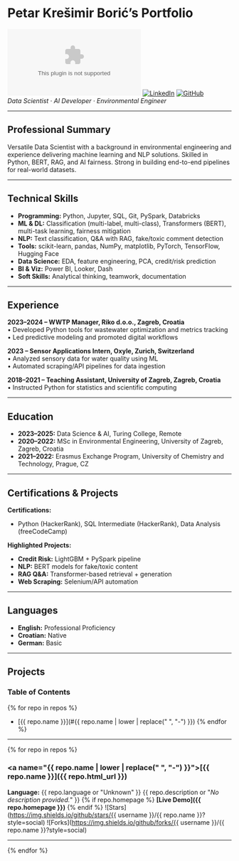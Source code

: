 # Petar Krešimir Borić’s Portfolio

[![Email](mailto:kresimirepet@gmail.com)](mailto:kresimirepet@gmail.com) [![LinkedIn](https://www.linkedin.com/in/petarkboric)](https://www.linkedin.com/in/petarkboric) [![GitHub](https://github.com/petarkresimirboric)](https://github.com/petarkresimirboric)  
*Data Scientist · AI Developer · Environmental Engineer*

---

## Professional Summary

Versatile Data Scientist with a background in environmental engineering and experience delivering machine learning and NLP solutions. Skilled in Python, BERT, RAG, and AI fairness. Strong in building end-to-end pipelines for real-world datasets.

---

## Technical Skills

- **Programming:** Python, Jupyter, SQL, Git, PySpark, Databricks  
- **ML & DL:** Classification (multi-label, multi-class), Transformers (BERT), multi-task learning, fairness mitigation  
- **NLP:** Text classification, Q&A with RAG, fake/toxic comment detection  
- **Tools:** scikit-learn, pandas, NumPy, matplotlib, PyTorch, TensorFlow, Hugging Face  
- **Data Science:** EDA, feature engineering, PCA, credit/risk prediction  
- **BI & Viz:** Power BI, Looker, Dash  
- **Soft Skills:** Analytical thinking, teamwork, documentation

---

## Experience

**2023–2024 – WWTP Manager, Riko d.o.o., Zagreb, Croatia**  
• Developed Python tools for wastewater optimization and metrics tracking  
• Led predictive modeling and promoted digital workflows  

**2023 – Sensor Applications Intern, OxyIe, Zurich, Switzerland**  
• Analyzed sensory data for water quality using ML  
• Automated scraping/API pipelines for data ingestion  

**2018–2021 – Teaching Assistant, University of Zagreb, Zagreb, Croatia**  
• Instructed Python for statistics and scientific computing  

---

## Education

- **2023–2025:** Data Science & AI, Turing College, Remote  
- **2020–2022:** MSc in Environmental Engineering, University of Zagreb, Zagreb, Croatia  
- **2021–2022:** Erasmus Exchange Program, University of Chemistry and Technology, Prague, CZ

---

## Certifications & Projects

**Certifications:**  
- Python (HackerRank), SQL Intermediate (HackerRank), Data Analysis (freeCodeCamp)

**Highlighted Projects:**  
- **Credit Risk:** LightGBM + PySpark pipeline  
- **NLP:** BERT models for fake/toxic content  
- **RAG Q&A:** Transformer-based retrieval + generation  
- **Web Scraping:** Selenium/API automation  

---

## Languages

- **English:** Professional Proficiency  
- **Croatian:** Native  
- **German:** Basic  

---

## Projects

### Table of Contents

{% for repo in repos %}
- [{{ repo.name }}](#{{ repo.name | lower | replace(" ", "-") }})
{% endfor %}

---

{% for repo in repos %}
### <a name="{{ repo.name | lower | replace(" ", "-") }}"></a>[{{ repo.name }}]({{ repo.html_url }})
**Language:** {{ repo.language or "Unknown" }}
{{ repo.description or "_No description provided._" }}
{% if repo.homepage %}
**[Live Demo]({{ repo.homepage }})**
{% endif %}
![Stars](https://img.shields.io/github/stars/{{ username }}/{{ repo.name }}?style=social) ![Forks](https://img.shields.io/github/forks/{{ username }}/{{ repo.name }}?style=social)

---
{% endfor %}
